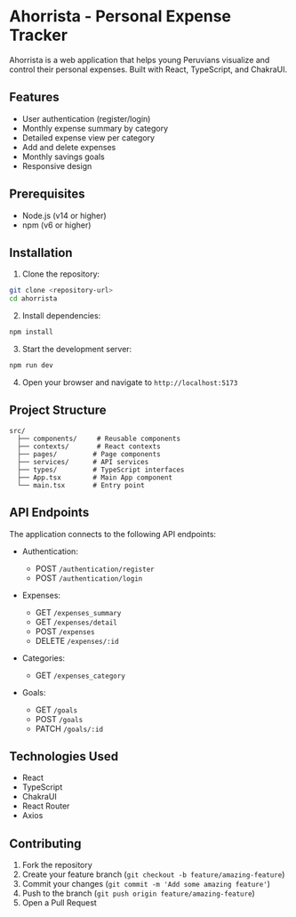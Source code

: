 # Ahorrista - Personal Expense Tracker

Ahorrista is a web application that helps young Peruvians visualize and control their personal expenses. Built with React, TypeScript, and ChakraUI.

## Features

- User authentication (register/login)
- Monthly expense summary by category
- Detailed expense view per category
- Add and delete expenses
- Monthly savings goals
- Responsive design

## Prerequisites

- Node.js (v14 or higher)
- npm (v6 or higher)

## Installation

1. Clone the repository:
```bash
git clone <repository-url>
cd ahorrista
```

2. Install dependencies:
```bash
npm install
```

3. Start the development server:
```bash
npm run dev
```

4. Open your browser and navigate to `http://localhost:5173`

## Project Structure

```
src/
  ├── components/     # Reusable components
  ├── contexts/       # React contexts
  ├── pages/         # Page components
  ├── services/      # API services
  ├── types/         # TypeScript interfaces
  ├── App.tsx        # Main App component
  └── main.tsx       # Entry point
```

## API Endpoints

The application connects to the following API endpoints:

- Authentication:
  - POST `/authentication/register`
  - POST `/authentication/login`

- Expenses:
  - GET `/expenses_summary`
  - GET `/expenses/detail`
  - POST `/expenses`
  - DELETE `/expenses/:id`

- Categories:
  - GET `/expenses_category`

- Goals:
  - GET `/goals`
  - POST `/goals`
  - PATCH `/goals/:id`

## Technologies Used

- React
- TypeScript
- ChakraUI
- React Router
- Axios

## Contributing

1. Fork the repository
2. Create your feature branch (`git checkout -b feature/amazing-feature`)
3. Commit your changes (`git commit -m 'Add some amazing feature'`)
4. Push to the branch (`git push origin feature/amazing-feature`)
5. Open a Pull Request
